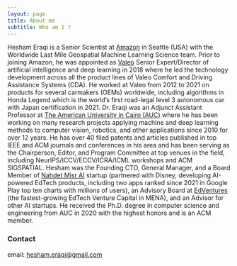 ```yaml
---
layout: page
title: About me
subtitle: Who am I ?
---
```


Hesham Eraqi is a Senior Scientist at <a href="https://www.amazon.com/" target="_blank">Amazon</a> in Seattle (USA) with the Worldwide Last Mile Geospatial Machine Learning Science team. Prior to joining Amazon, he was appointed as <a href="https://www.valeo.com/" target="_blank">Valeo</a> Senior Expert/Director of artificial intelligence and deep learning in 2018 where he led the technology development across all the product lines of Valeo Comfort and Driving Assistance Systems (CDA). He worked at Valeo from 2012 to 2021 on products for several carmakers (OEMs) worldwide, including algorithms in Honda Legend which is the world’s first road-legal level 3 autonomous car with Japan certification in 2021. Dr. Eraqi was an Adjunct Assistant Professor at <a href="https://www.aucegypt.edu/" target="_blank">The American University in Cairo (AUC)</a> where he has been working on many research projects applying machine and deep learning methods to computer vision, robotics, and other applications since 2010 for over 12 years. He has over 40 filed patents and articles published in top IEEE and ACM journals and conferences in his area and has been serving as the Chairperson, Editor, and Program Committee at top venues in the field, including NeurIPS/ICCV/ECCV/ICRA/ICML workshops and ACM SIGSPATIAL. Hesham was the Founding CTO, General Manager, and a Board Member of <a href="https://nahdetmisr.com/" target="_blank">Nahdet Misr AI</a> startup (partnered with Disney, developing AI-powered EdTech products, including two apps ranked since 2021 in Google Play top ten charts with millions of users), an Advisory Board at <a href="https://www.nmedventures.com/" target="_blank">EdVentures</a> (the fastest-growing EdTech Venture Capital in MENA), and an Advisor for other AI startups. He received the Ph.D. degree in computer science and engineering from AUC in 2020 with the highest honors and is an ACM member.

### Contact

email: hesham.eraqi@gmail.com
